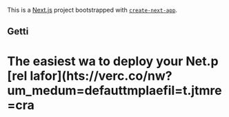 This is a [Next.js](https://nextjs.org/) project bootstrapped with [`create-next-app`](https://github.com/vercel/next.js/tree/canary/packages/create-next-app).
## Getti
The easiest wa to deploy your Net.p [rel lafor](hts://verc.co/nw?um_medum=defauttmplaefil=t.jtmre=cra
=
